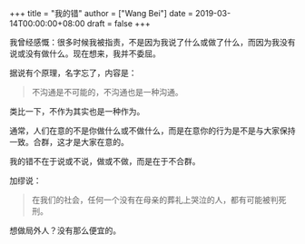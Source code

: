 +++
title = "我的错"
author = ["Wang Bei"]
date = 2019-03-14T00:00:00+08:00
draft = false
+++

我曾经感慨：很多时候我被指责，不是因为我说了什么或做了什么，而因为我没有说或没有做什么。现在想来，我并不委屈。

据说有个原理，名字忘了，内容是：

> 不沟通是不可能的，不沟通也是一种沟通。

类比一下，不作为其实也是一种作为。

通常，人们在意的不是你做什么或不做什么，而是在意你的行为是不是与大家保持一致。合群，这才是大家在意的。

我的错不在于说或不说，做或不做，而是在于不合群。

加缪说：

> 在我们的社会，任何一个没有在母亲的葬礼上哭泣的人，都有可能被判死刑。

想做局外人？没有那么便宜的。
